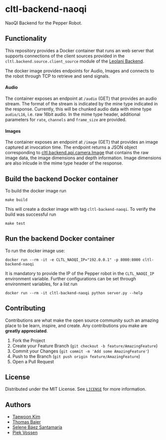 # cltl-backend-naoqi

NaoQI Backend for the Pepper Robot.

## Functionality

This repository provides a Docker container that runs an web server that supports connections of the client sources
provided in the `cltl.backend.source.client_source` module of the
[Leolani Backend](https://github.com/leolani/cltl-backend/).

The docker image provides endpoints for Audio, Images and connects to the robot through TCP to retrieve and send
signals.

#### Audio

The container exposes an endpoint at `/audio` (GET) that provides an audio stream. The format of the stream is indicated
by the mine type indicated in the response. Currently, this will be chunked audio data with mime type `audio/L16`, i.e.
raw 16bit audio. In the mime type header, additional parameters for `rate`, `channels` and `frame_size` are provided.

#### Images

The container exposes an endpoint at `/image` (GET) that provides an image captured at invocation time. The endpoint
returns a JSON object corresponding to
[cltl.backend.api.camera.Image](https://github.com/leolani/cltl-backend/blob/eliza/src/cltl/backend/api/camera.py)
that contains the raw image data, the image dimensions and depth information. Image dimensions are also inlcude in the
mime type header of the response.

## Build the backend Docker container

To build the docker image run

    make build

This will create a docker image with tag `cltl-backend-naoqi`. To verify the build was successful run

    make test

## Run the backend Docker container

To run the docker image use:

    docker run --rm -it -e CLTL_NAOQI_IP="192.0.0.1" -p 8000:8000 cltl-backend-naoqi

It is mandatory to provide the IP of the Pepper robot in the `CLTL_NAOQI_IP` environment variable. Further
configurations can be set through environment variables, for a list run

    docker run --rm -it cltl-backend-naoqi python server.py --help

## Contributing

Contributions are what make the open source community such an amazing place to be learn, inspire, and create. Any
contributions you make are **greatly appreciated**.

1. Fork the Project
2. Create your Feature Branch (`git checkout -b feature/AmazingFeature`)
3. Commit your Changes (`git commit -m 'Add some AmazingFeature'`)
4. Push to the Branch (`git push origin feature/AmazingFeature`)
5. Open a Pull Request

## License

Distributed under the MIT License. See [`LICENSE`](https://github.com/leolani/cltl-combot/blob/main/LICENCE) for more
information.

## Authors

* [Taewoon Kim](https://tae898.github.io/)
* [Thomas Baier](https://www.linkedin.com/in/thomas-baier-05519030/)
* [Selene Báez Santamaría](https://selbaez.github.io/)
* [Piek Vossen](https://github.com/piekvossen)